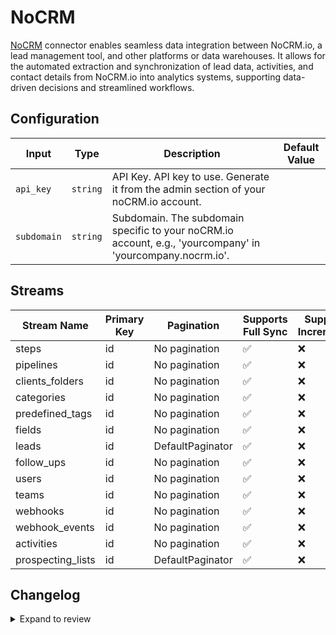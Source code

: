 # NoCRM
[NoCRM](https://nocrm.io) connector enables seamless data integration between NoCRM.io, a lead management tool, and other platforms or data warehouses. It allows for the automated extraction and synchronization of lead data, activities, and contact details from NoCRM.io into analytics  systems, supporting data-driven decisions and streamlined workflows. 

## Configuration

| Input | Type | Description | Default Value |
|-------|------|-------------|---------------|
| `api_key` | `string` | API Key. API key to use. Generate it from the admin section of your noCRM.io account. |  |
| `subdomain` | `string` | Subdomain. The subdomain specific to your noCRM.io account, e.g., &#39;yourcompany&#39; in &#39;yourcompany.nocrm.io&#39;. |  |

## Streams
| Stream Name | Primary Key | Pagination | Supports Full Sync | Supports Incremental |
|-------------|-------------|------------|---------------------|----------------------|
| steps | id | No pagination | ✅ |  ❌  |
| pipelines | id | No pagination | ✅ |  ❌  |
| clients_folders | id | No pagination | ✅ |  ❌  |
| categories | id | No pagination | ✅ |  ❌  |
| predefined_tags | id | No pagination | ✅ |  ❌  |
| fields | id | No pagination | ✅ |  ❌  |
| leads | id | DefaultPaginator | ✅ |  ❌  |
| follow_ups | id | No pagination | ✅ |  ❌  |
| users | id | No pagination | ✅ |  ❌  |
| teams | id | No pagination | ✅ |  ❌  |
| webhooks | id | No pagination | ✅ |  ❌  |
| webhook_events | id | No pagination | ✅ |  ❌  |
| activities | id | No pagination | ✅ |  ❌  |
| prospecting_lists | id | DefaultPaginator | ✅ |  ❌  |

## Changelog

<details>
  <summary>Expand to review</summary>

| Version          | Date              | Pull Request | Subject        |
|------------------|-------------------|--------------|----------------|
| 0.0.1 | 2024-11-08 | | Initial release by [@parthiv11](https://github.com/parthiv11) via Connector Builder |

</details>
